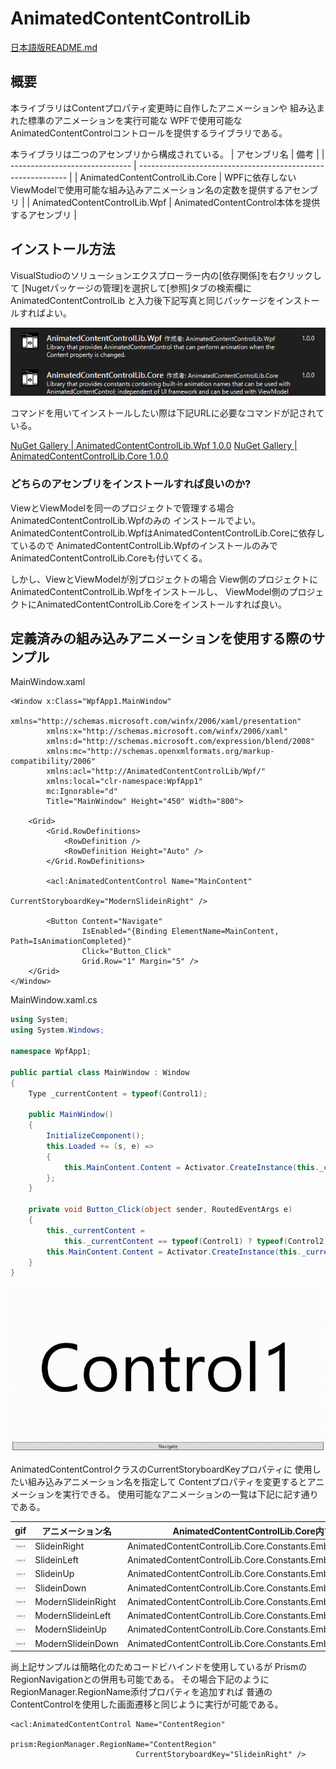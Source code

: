 # AnimatedContentControlLib

[日本語版README.md](https://github.com/StdEnku/AnimatedContentControlLib/blob/develop/README-Ja.md)

## 概要

本ライブラリはContentプロパティ変更時に自作したアニメーションや
組み込まれた標準のアニメーションを実行可能な
WPFで使用可能なAnimatedContentControlコントロールを提供するライブラリである。

本ライブラリは二つのアセンブリから構成されている。
| アセンブリ名                   | 備考                                                         |
| ------------------------------ | ------------------------------------------------------------ |
| AnimatedContentControlLib.Core | WPFに依存しないViewModelで使用可能な組み込みアニメーション名の定数を提供するアセンブリ |
| AnimatedContentControlLib.Wpf  | AnimatedContentControl本体を提供するアセンブリ               |

## インストール方法

VisualStudioのソリューションエクスプローラー内の[依存関係]を右クリックして
[Nugetパッケージの管理]を選択して[参照]タブの検索欄にAnimatedContentControlLib
と入力後下記写真と同じパッケージをインストールすればよい。

![ForReadme1.png](./Img/ForReadme1.png)

コマンドを用いてインストールしたい際は下記URLに必要なコマンドが記されている。

[NuGet Gallery | AnimatedContentControlLib.Wpf 1.0.0](https://www.nuget.org/packages/AnimatedContentControlLib.Wpf/)
[NuGet Gallery | AnimatedContentControlLib.Core 1.0.0](https://www.nuget.org/packages/AnimatedContentControlLib.Core/)

### どちらのアセンブリをインストールすれば良いのか?

ViewとViewModelを同一のプロジェクトで管理する場合AnimatedContentControlLib.Wpfのみの
インストールでよい。
AnimatedContentControlLib.WpfはAnimatedContentControlLib.Coreに依存しているので
AnimatedContentControlLib.WpfのインストールのみでAnimatedContentControlLib.Coreも付いてくる。

しかし、ViewとViewModelが別プロジェクトの場合
View側のプロジェクトにAnimatedContentControlLib.Wpfをインストールし、
ViewModel側のプロジェクトにAnimatedContentControlLib.Coreをインストールすれば良い。

## 定義済みの組み込みアニメーションを使用する際のサンプル

MainWindow.xaml

``` xaml
<Window x:Class="WpfApp1.MainWindow"
        xmlns="http://schemas.microsoft.com/winfx/2006/xaml/presentation"
        xmlns:x="http://schemas.microsoft.com/winfx/2006/xaml"
        xmlns:d="http://schemas.microsoft.com/expression/blend/2008"
        xmlns:mc="http://schemas.openxmlformats.org/markup-compatibility/2006"
        xmlns:acl="http://AnimatedContentControlLib/Wpf/"
        xmlns:local="clr-namespace:WpfApp1"
        mc:Ignorable="d"
        Title="MainWindow" Height="450" Width="800">

    <Grid>
        <Grid.RowDefinitions>
            <RowDefinition />
            <RowDefinition Height="Auto" />
        </Grid.RowDefinitions>

        <acl:AnimatedContentControl Name="MainContent" 
                                    CurrentStoryboardKey="ModernSlideinRight" />

        <Button Content="Navigate" 
                IsEnabled="{Binding ElementName=MainContent, Path=IsAnimationCompleted}" 
                Click="Button_Click" 
                Grid.Row="1" Margin="5" />
    </Grid>
</Window>
```

MainWindow.xaml.cs

```c#
using System;
using System.Windows;

namespace WpfApp1;

public partial class MainWindow : Window
{
    Type _currentContent = typeof(Control1);

    public MainWindow()
    {
        InitializeComponent();
        this.Loaded += (s, e) =>
        {
            this.MainContent.Content = Activator.CreateInstance(this._currentContent);
        };
    }

    private void Button_Click(object sender, RoutedEventArgs e)
    {
        this._currentContent = 
            this._currentContent == typeof(Control1) ? typeof(Control2) : typeof(Control1);
        this.MainContent.Content = Activator.CreateInstance(this._currentContent);
    }
}
```



![ForReadme2.gif](./Img/ForReadme2.gif)



AnimatedContentControlクラスのCurrentStoryboardKeyプロパティに
使用したい組み込みアニメーション名を指定して
Contentプロパティを変更するとアニメーションを実行できる。
使用可能なアニメーションの一覧は下記に記す通りである。

| gif                                     | アニメーション名   | AnimatedContentControlLib.Core内で定義されているStatic定数   |
| --------------------------------------- | ------------------ | ------------------------------------------------------------ |
| ![ForReadme2.gif](./Img/ForReadme6.gif) | SlideinRight       | AnimatedContentControlLib.Core.Constants.EmbededAnimations.SlideinRight |
| ![ForReadme2.gif](./Img/ForReadme7.gif) | SlideinLeft        | AnimatedContentControlLib.Core.Constants.EmbededAnimations.SlideinLeft |
| ![ForReadme2.gif](./Img/ForReadme8.gif) | SlideinUp          | AnimatedContentControlLib.Core.Constants.EmbededAnimations.SlideinUp |
| ![ForReadme2.gif](./Img/ForReadme9.gif) | SlideinDown        | AnimatedContentControlLib.Core.Constants.EmbededAnimations.SlideinDown |
| ![ForReadme2.gif](./Img/ForReadme2.gif) | ModernSlideinRight | AnimatedContentControlLib.Core.Constants.EmbededAnimations.ModernSlideinRight |
| ![ForReadme2.gif](./Img/ForReadme3.gif) | ModernSlideinLeft  | AnimatedContentControlLib.Core.Constants.EmbededAnimations.ModernSlideinLeft |
| ![ForReadme2.gif](./Img/ForReadme4.gif) | ModernSlideinUp    | AnimatedContentControlLib.Core.Constants.EmbededAnimations.ModernSlideinUp |
| ![ForReadme2.gif](./Img/ForReadme5.gif) | ModernSlideinDown  | AnimatedContentControlLib.Core.Constants.EmbededAnimations.ModernSlideinDown |



尚上記サンプルは簡略化のためコードビハインドを使用しているが
PrismのRegionNavigationとの併用も可能である。
その場合下記のようにRegionManager.RegionName添付プロパティを追加すれば
普通のContentControlを使用した画面遷移と同じように実行が可能である。

```xaml
<acl:AnimatedContentControl Name="ContentRegion" 
                            prism:RegionManager.RegionName="ContentRegion" 
                            CurrentStoryboardKey="SlideinRight" />
```

